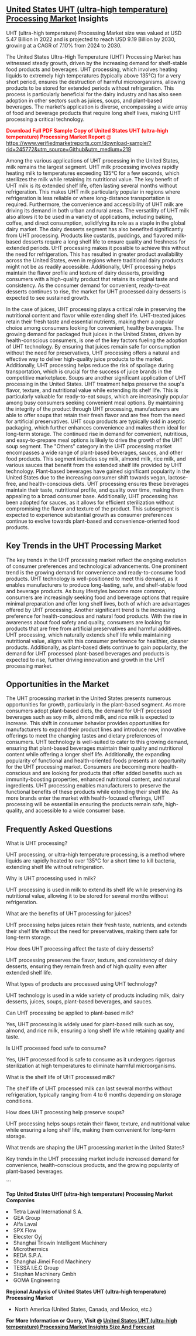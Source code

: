 <h2><a href="https://www.verifiedmarketreports.com/download-sample/?rid=245772&amp;utm_source=Github&amp;utm_medium=219" target="_blank">United States UHT (ultra-high temperature) Processing Market</a> Insights</h2><p>UHT (ultra-high temperature) Processing Market size was valued at USD 5.47 Billion in 2022 and is projected to reach USD 9.19 Billion by 2030, growing at a CAGR of 7.10% from 2024 to 2030.</p><p> <p>The United States Ultra-High Temperature (UHT) Processing Market has witnessed steady growth, driven by the increasing demand for shelf-stable food products and beverages. UHT processing, which involves heating liquids to extremely high temperatures (typically above 135°C) for a very short period, ensures the destruction of harmful microorganisms, allowing products to be stored for extended periods without refrigeration. This process is particularly beneficial for the dairy industry and has also seen adoption in other sectors such as juices, soups, and plant-based beverages. The market’s application is diverse, encompassing a wide array of food and beverage products that require long shelf lives, making UHT processing a critical technology. <p><span class=""><span style="color: #ff0000;"><strong>Download Full PDF Sample Copy of United States UHT (ultra-high temperature) Processing Market Report</strong> @ </span><a href="https://www.verifiedmarketreports.com/download-sample/?rid=245772&amp;utm_source=Github&amp;utm_medium=219" target="_blank">https://www.verifiedmarketreports.com/download-sample/?rid=245772&amp;utm_source=Github&amp;utm_medium=219</a></span></p> Among the various applications of UHT processing in the United States, milk remains the largest segment. UHT milk processing involves rapidly heating milk to temperatures exceeding 135°C for a few seconds, which sterilizes the milk while retaining its nutritional value. The key benefit of UHT milk is its extended shelf life, often lasting several months without refrigeration. This makes UHT milk particularly popular in regions where refrigeration is less reliable or where long-distance transportation is required. Furthermore, the convenience and accessibility of UHT milk are driving its demand in both urban and rural areas. The versatility of UHT milk also allows it to be used in a variety of applications, including baking, coffee, and direct consumption, solidifying its role as a staple in the global dairy market. The dairy desserts segment has also benefited significantly from UHT processing. Products like custards, puddings, and flavored milk-based desserts require a long shelf life to ensure quality and freshness for extended periods. UHT processing makes it possible to achieve this without the need for refrigeration. This has resulted in greater product availability across the United States, even in regions where traditional dairy products might not be as readily accessible. Additionally, UHT processing helps maintain the flavor profile and texture of dairy desserts, providing consumers with a high-quality product that retains its original taste and consistency. As the consumer demand for convenient, ready-to-eat desserts continues to rise, the market for UHT processed dairy desserts is expected to see sustained growth. <p>In the case of juices, UHT processing plays a critical role in preserving the nutritional content and flavor while extending shelf life. UHT-treated juices retain their fresh taste and essential nutrients, making them a popular choice among consumers looking for convenient, healthy beverages. The growing demand for packaged fruit juices in the United States, driven by health-conscious consumers, is one of the key factors fueling the adoption of UHT technology. By ensuring that juices remain safe for consumption without the need for preservatives, UHT processing offers a natural and effective way to deliver high-quality juice products to the market. Additionally, UHT processing helps reduce the risk of spoilage during transportation, which is crucial for the success of juice brands in the competitive marketplace. Soups are another significant application of UHT processing in the United States. UHT treatment helps preserve the soup's flavor, texture, and nutritional value while extending its shelf life. This is particularly valuable for ready-to-eat soups, which are increasingly popular among busy consumers seeking convenient meal options. By maintaining the integrity of the product through UHT processing, manufacturers are able to offer soups that retain their fresh flavor and are free from the need for artificial preservatives. UHT soup products are typically sold in aseptic packaging, which further enhances convenience and makes them ideal for long-term storage. The continued rise in demand for convenient, nutritious, and easy-to-prepare meal options is likely to drive the growth of the UHT soup segment. The "Others" category in the UHT processing market encompasses a wide range of plant-based beverages, sauces, and other food products. This segment includes soy milk, almond milk, rice milk, and various sauces that benefit from the extended shelf life provided by UHT technology. Plant-based beverages have gained significant popularity in the United States due to the increasing consumer shift towards vegan, lactose-free, and health-conscious diets. UHT processing ensures these beverages maintain their taste, nutritional profile, and quality over time, making them appealing to a broad consumer base. Additionally, UHT processing has been adopted for sauces, as it allows for efficient sterilization without compromising the flavor and texture of the product. This subsegment is expected to experience substantial growth as consumer preferences continue to evolve towards plant-based and convenience-oriented food products. <h2>Key Trends in the UHT Processing Market</h2> The key trends in the UHT processing market reflect the ongoing evolution of consumer preferences and technological advancements. One prominent trend is the growing demand for convenience and ready-to-consume food products. UHT technology is well-positioned to meet this demand, as it enables manufacturers to produce long-lasting, safe, and shelf-stable food and beverage products. As busy lifestyles become more common, consumers are increasingly seeking food and beverage options that require minimal preparation and offer long shelf lives, both of which are advantages offered by UHT processing. Another significant trend is the increasing preference for health-conscious and natural food products. With the rise in awareness about food safety and quality, consumers are looking for products that are free from artificial preservatives and harmful additives. UHT processing, which naturally extends shelf life while maintaining nutritional value, aligns with this consumer preference for healthier, cleaner products. Additionally, as plant-based diets continue to gain popularity, the demand for UHT processed plant-based beverages and products is expected to rise, further driving innovation and growth in the UHT processing market. <h2>Opportunities in the Market</h2> The UHT processing market in the United States presents numerous opportunities for growth, particularly in the plant-based segment. As more consumers adopt plant-based diets, the demand for UHT processed beverages such as soy milk, almond milk, and rice milk is expected to increase. This shift in consumer behavior provides opportunities for manufacturers to expand their product lines and introduce new, innovative offerings to meet the changing tastes and dietary preferences of consumers. UHT technology is well-suited to cater to this growing demand, ensuring that plant-based beverages maintain their quality and nutritional content while offering a longer shelf life. Additionally, the expanding popularity of functional and health-oriented foods presents an opportunity for the UHT processing market. Consumers are becoming more health-conscious and are looking for products that offer added benefits such as immunity-boosting properties, enhanced nutritional content, and natural ingredients. UHT processing enables manufacturers to preserve the functional benefits of these products while extending their shelf life. As more brands enter the market with health-focused offerings, UHT processing will be essential in ensuring the products remain safe, high-quality, and accessible to a wide consumer base. <h2>Frequently Asked Questions</h2> <p>What is UHT processing?</p> <p>UHT processing, or ultra-high temperature processing, is a method where liquids are rapidly heated to over 135°C for a short time to kill bacteria, extending shelf life without refrigeration.</p> <p>Why is UHT processing used in milk?</p> <p>UHT processing is used in milk to extend its shelf life while preserving its nutritional value, allowing it to be stored for several months without refrigeration.</p> <p>What are the benefits of UHT processing for juices?</p> <p>UHT processing helps juices retain their fresh taste, nutrients, and extends their shelf life without the need for preservatives, making them safe for long-term storage.</p> <p>How does UHT processing affect the taste of dairy desserts?</p> <p>UHT processing preserves the flavor, texture, and consistency of dairy desserts, ensuring they remain fresh and of high quality even after extended shelf life.</p> <p>What types of products are processed using UHT technology?</p> <p>UHT technology is used in a wide variety of products including milk, dairy desserts, juices, soups, plant-based beverages, and sauces.</p> <p>Can UHT processing be applied to plant-based milk?</p> <p>Yes, UHT processing is widely used for plant-based milk such as soy, almond, and rice milk, ensuring a long shelf life while retaining quality and taste.</p> <p>Is UHT processed food safe to consume?</p> <p>Yes, UHT processed food is safe to consume as it undergoes rigorous sterilization at high temperatures to eliminate harmful microorganisms.</p> <p>What is the shelf life of UHT processed milk?</p> <p>The shelf life of UHT processed milk can last several months without refrigeration, typically ranging from 4 to 6 months depending on storage conditions.</p> <p>How does UHT processing help preserve soups?</p> <p>UHT processing helps soups retain their flavor, texture, and nutritional value while ensuring a long shelf life, making them convenient for long-term storage.</p> <p>What trends are shaping the UHT processing market in the United States?</p> <p>Key trends in the UHT processing market include increased demand for convenience, health-conscious products, and the growing popularity of plant-based beverages.</p> ```</p><p><strong>Top United States UHT (ultra-high temperature) Processing Market Companies</strong></p><div data-test-id=""><p><li>Tetra Laval International S.A.</li><li> GEA Group</li><li> Alfa Laval</li><li> SPX Flow</li><li> Elecster Oyj</li><li> Shanghai Triowin Intelligent Machinery</li><li> Microthermics</li><li> REDA S.P.A.</li><li> Shanghai Jimei Food Machinery</li><li> TESSA I.E.C Group</li><li> Stephan Machinery Gmbh</li><li> GOMA Engineering</li></p><div><strong>Regional Analysis of&nbsp;United States UHT (ultra-high temperature) Processing Market</strong></div><ul><li dir="ltr"><p dir="ltr">North America&nbsp;(United States, Canada, and Mexico, etc.)</p></li></ul><p><strong>For More Information or Query, Visit @&nbsp;</strong><strong><a href="https://www.verifiedmarketreports.com/product/uht-ultra-high-temperature-processing-market/?utm_source=Github&amp;utm_medium=219" target="_blank">United States UHT (ultra-high temperature) Processing Market Insights Size And Forecast</a></strong></p></div>
